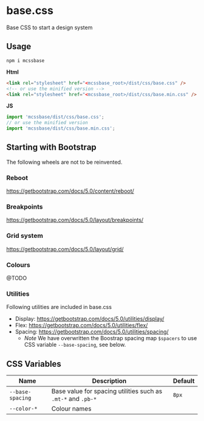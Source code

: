 # base.css
Base CSS to start a design system

## Usage

```
npm i mcssbase
```

**Html**

```html
<link rel="stylesheet" href="<mcssbase_root>/dist/css/base.css" />
<!-- or use the minified version -->
<link rel="stylesheet" href="<mcssbase_root>/dist/css/base.min.css" />
```

**JS**

```javascript
import 'mcssbase/dist/css/base.css';
// or use the minified version
import 'mcssbase/dist/css/base.min.css';
```


## Starting with Bootstrap 

The following wheels are not to be reinvented.
### Reboot
https://getbootstrap.com/docs/5.0/content/reboot/

### Breakpoints
https://getbootstrap.com/docs/5.0/layout/breakpoints/
### Grid system
https://getbootstrap.com/docs/5.0/layout/grid/


### Colours
@TODO


### Utilities
Following utilities are included in base.css
- Display: https://getbootstrap.com/docs/5.0/utilities/display/
- Flex: https://getbootstrap.com/docs/5.0/utilities/flex/
- Spacing: https://getbootstrap.com/docs/5.0/utilities/spacing/
  - *Note* We have overwritten the Boostrap spacing map `$spacers` to use CSS variable `--base-spacing`, see below.

## CSS Variables
| Name | Description | Default |
| ---- | ----------- | ------- |
| `--base-spacing` | Base value for spacing utilities such as `.mt-*` and `.pb-*` | `8px` | 
|`--color-*`| Colour names | 
